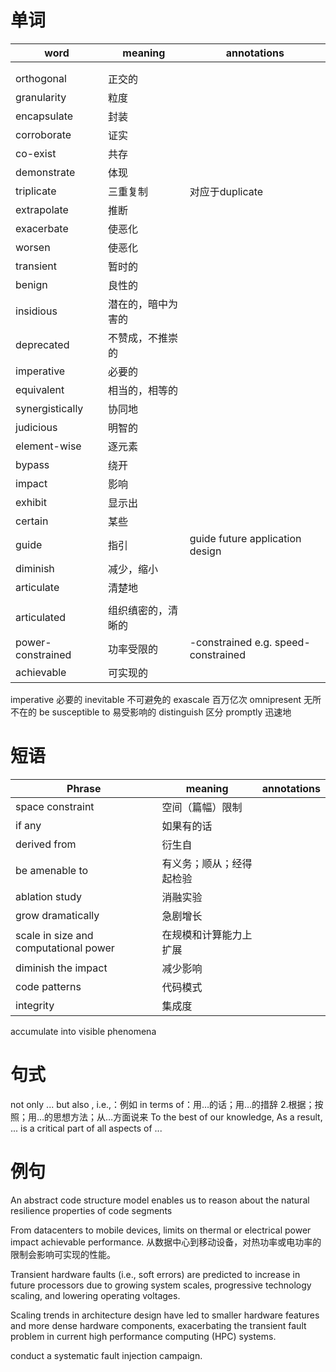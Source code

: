 # 单词
| word              | meaning            | annotations                         |
| ----------------- | ------------------ | ----------------------------------- |
|                   |                    |                                     |
|                   |                    |                                     |
| orthogonal        | 正交的             |                                     |
| granularity       | 粒度               |                                     |
| encapsulate       | 封装               |                                     |
| corroborate       | 证实               |                                     |
| co-exist          | 共存               |                                     |
| demonstrate       | 体现               |                                     |
| triplicate        | 三重复制           | 对应于duplicate                     |
| extrapolate       | 推断               |                                     |
| exacerbate        | 使恶化             |                                     |
| worsen            | 使恶化             |                                     |
| transient         | 暂时的             |                                     |
| benign            | 良性的             |                                     |
| insidious         | 潜在的，暗中为害的 |                                     |
| deprecated        | 不赞成，不推崇的   |                                     |
| imperative        | 必要的             |                                     |
| equivalent        | 相当的，相等的     |                                     |
| synergistically   | 协同地             |                                     |
| judicious         | 明智的             |                                     |
| element-wise      | 逐元素             |                                     |
| bypass            | 绕开               |                                     |
| impact            | 影响               |                                     |
| exhibit           | 显示出             |                                     |
| certain           | 某些               |                                     |
| guide             | 指引               | guide future application design     |
| diminish          | 减少，缩小         |                                     |
| articulate        | 清楚地             |                                     |
|                   |                    |                                     |
| articulated       | 组织缜密的，清晰的 |                                     |
| power-constrained | 功率受限的         | -constrained e.g. speed-constrained |
| achievable        | 可实现的           |                                     |
imperative 必要的
inevitable 不可避免的
exascale 百万亿次
omnipresent 无所不在的
be susceptible to 易受影响的
distinguish 区分
promptly 迅速地


# 短语
| Phrase                                | meaning                  | annotations |
| ------------------------------------- | ------------------------ | ----------- |
| space constraint                      | 空间（篇幅）限制         |             |
| if any                                | 如果有的话               |             |
| derived from                          | 衍生自                   |             |
| be amenable to                        | 有义务；顺从；经得起检验 |             |
| ablation study                        | 消融实验                 |             |
| grow dramatically                     | 急剧增长                 |             |
| scale in size and computational power | 在规模和计算能力上扩展   |             |
| diminish the impact                   | 减少影响                 |             |
| code patterns                         | 代码模式                 |             |
| integrity                             | 集成度                   |             |
accumulate into visible phenomena


# 句式
not only ... but also
, i.e.,：例如
in terms of：用…的话；用…的措辞 2.根据；按照；用…的思想方法；从…方面说来
To the best of our knowledge,
As a result, ... is a critical part of all aspects of ...


# 例句
An abstract code structure model enables us to reason about the natural resilience properties of code segments

From datacenters to mobile devices, limits on thermal or electrical power impact achievable performance. 从数据中心到移动设备，对热功率或电功率的限制会影响可实现的性能。

Transient hardware faults (i.e., soft errors) are predicted to increase in future processors due to growing system scales, progressive technology scaling, and lowering operating voltages.

Scaling trends in architecture design have led to smaller hardware features and more dense hardware components, exacerbating the transient fault problem in current high performance computing (HPC) systems.

conduct a systematic fault injection campaign.